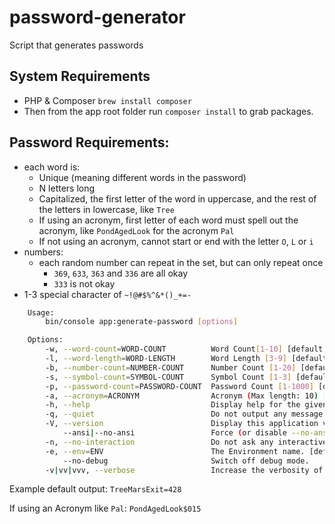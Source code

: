 # password-generator
Script that generates passwords

## System Requirements
- PHP & Composer `brew install composer`
- Then from the app root folder run `composer install` to grab packages.

## Password Requirements:
- each word is:
    - Unique (meaning different words in the password)
    - N letters long
    - Capitalized, the first letter of the word in uppercase, and the rest of the letters in lowercase, like `Tree`
    - If using an acronym, first letter of each word must spell out the acronym, like `PondAgedLook` for the acronym `Pal`
    - If not using an acronym, cannot start or end with the letter `O`, `L` or `i`
- numbers:
    - each random number can repeat in the set, but can only repeat once
        - `369`, `633`, `363` and `336` are all okay
        - `333` is not okay
- 1-3 special character of `~!@#$%^&*()_+=-`

```bash
    Usage:
        bin/console app:generate-password [options]

    Options:
        -w, --word-count=WORD-COUNT          Word Count[1-10] [default: 3]
        -l, --word-length=WORD-LENGTH        Word Length [3-9] [default: 4]
        -b, --number-count=NUMBER-COUNT      Number Count [1-20] [default: 3]
        -s, --symbol-count=SYMBOL-COUNT      Symbol Count [1-3] [default: 1]
        -p, --password-count=PASSWORD-COUNT  Password Count [1-1000] [default: 10]
        -a, --acronym=ACRONYM                Acronym (Max length: 10) [default: ""]
        -h, --help                           Display help for the given command. When no command is given display help for the list command
        -q, --quiet                          Do not output any message
        -V, --version                        Display this application version
            --ansi|--no-ansi                 Force (or disable --no-ansi) ANSI output
        -n, --no-interaction                 Do not ask any interactive question
        -e, --env=ENV                        The Environment name. [default: "dev"]
            --no-debug                       Switch off debug mode.
        -v|vv|vvv, --verbose                 Increase the verbosity of messages: 1 for normal output, 2 for more verbose output and 3 for debug
```

Example default output: `TreeMarsExit=428`

If using an Acronym like `Pal`: `PondAgedLook$015`
